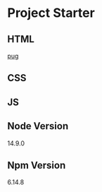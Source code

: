 # Project Starter

## HTML

[pug](https://pugjs.org/api/getting-started.html)

## CSS

## JS

## Node Version

14.9.0

## Npm Version

6.14.8
